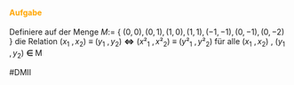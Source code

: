 #### <font color = "orange">Aufgabe</font>
Definiere auf der Menge $M :=$ { $(0,0) , (0,1) , (1,0) , (1,1) , (-1,-1) , (0,-1) , (0,-2)$ } die Relation $(x$<sub>1</sub> $, x$<sub>2</sub>$)$ ≡ $(y$<sub>1</sub> $,y$<sub>2</sub>$)$ **⇔**  $(x$²<sub>1</sub> $, x$²<sub>2</sub>$)$ ≡ $(y$²<sub>1</sub> $,y$²<sub>2</sub>$)$ für alle  $(x$<sub>1</sub> $, x$<sub>2</sub>$)$ , $(y$<sub>1</sub> $,y$<sub>2</sub>$)$ **∈** M

#DMII